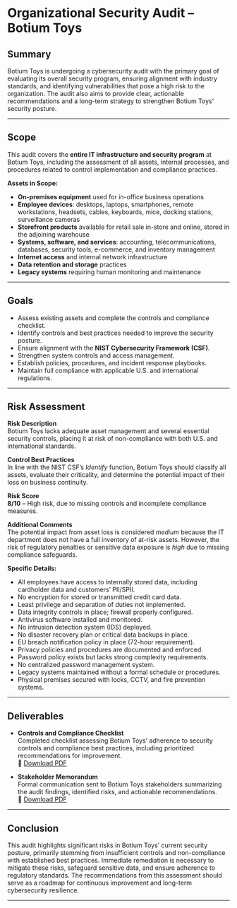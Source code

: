 # Organizational Security Audit – Botium Toys

## Summary
Botium Toys is undergoing a cybersecurity audit with the primary goal of evaluating its overall security program, ensuring alignment with industry standards, and identifying vulnerabilities that pose a high risk to the organization. The audit also aims to provide clear, actionable recommendations and a long-term strategy to strengthen Botium Toys’ security posture.

---

## Scope
This audit covers the **entire IT infrastructure and security program** at Botium Toys, including the assessment of all assets, internal processes, and procedures related to control implementation and compliance practices.

**Assets in Scope:**
- **On-premises equipment** used for in-office business operations  
- **Employee devices**: desktops, laptops, smartphones, remote workstations, headsets, cables, keyboards, mice, docking stations, surveillance cameras  
- **Storefront products** available for retail sale in-store and online, stored in the adjoining warehouse  
- **Systems, software, and services**: accounting, telecommunications, databases, security tools, e-commerce, and inventory management  
- **Internet access** and internal network infrastructure  
- **Data retention and storage** practices  
- **Legacy systems** requiring human monitoring and maintenance

---

## Goals
- Assess existing assets and complete the controls and compliance checklist.  
- Identify controls and best practices needed to improve the security posture.  
- Ensure alignment with the **NIST Cybersecurity Framework (CSF)**.  
- Strengthen system controls and access management.  
- Establish policies, procedures, and incident response playbooks.  
- Maintain full compliance with applicable U.S. and international regulations.  

---

## Risk Assessment

**Risk Description**  
Botium Toys lacks adequate asset management and several essential security controls, placing it at risk of non-compliance with both U.S. and international standards.  

**Control Best Practices**  
In line with the NIST CSF’s *Identify* function, Botium Toys should classify all assets, evaluate their criticality, and determine the potential impact of their loss on business continuity.

**Risk Score**  
**8/10** – High risk, due to missing controls and incomplete compliance measures.  

**Additional Comments**  
The potential impact from asset loss is considered *medium* because the IT department does not have a full inventory of at-risk assets. However, the risk of regulatory penalties or sensitive data exposure is *high* due to missing compliance safeguards.  

**Specific Details:**
- All employees have access to internally stored data, including cardholder data and customers’ PII/SPII.  
- No encryption for stored or transmitted credit card data.  
- Least privilege and separation of duties not implemented.  
- Data integrity controls in place; firewall properly configured.  
- Antivirus software installed and monitored.  
- No intrusion detection system (IDS) deployed.  
- No disaster recovery plan or critical data backups in place.  
- EU breach notification policy in place (72-hour requirement).  
- Privacy policies and procedures are documented and enforced.  
- Password policy exists but lacks strong complexity requirements.  
- No centralized password management system.  
- Legacy systems maintained without a formal schedule or procedures.  
- Physical premises secured with locks, CCTV, and fire prevention systems.

---
## Deliverables

- **Controls and Compliance Checklist**  
  Completed checklist assessing Botium Toys’ adherence to security controls and compliance best practices, including prioritized recommendations for improvement.  
  📄 [Download PDF](./Controls_and_Compliance_Checklist.pdf)

- **Stakeholder Memorandum**  
  Formal communication sent to Botium Toys stakeholders summarizing the audit findings, identified risks, and actionable recommendations.  
  📄 [Download PDF](./BotiumToys_StakeholderMemorandum.pdf)
---
## Conclusion
This audit highlights significant risks in Botium Toys’ current security posture, primarily stemming from insufficient controls and non-compliance with established best practices. Immediate remediation is necessary to mitigate these risks, safeguard sensitive data, and ensure adherence to regulatory standards. The recommendations from this assessment should serve as a roadmap for continuous improvement and long-term cybersecurity resilience.

---
